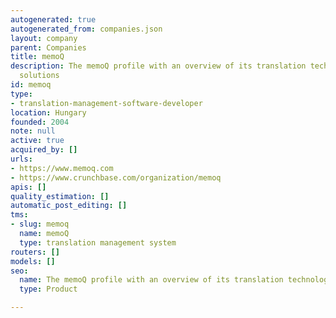 ```yaml
---
autogenerated: true
autogenerated_from: companies.json
layout: company
parent: Companies
title: memoQ
description: The memoQ profile with an overview of its translation technologies and
  solutions
id: memoq
type:
- translation-management-software-developer
location: Hungary
founded: 2004
note: null
active: true
acquired_by: []
urls:
- https://www.memoq.com
- https://www.crunchbase.com/organization/memoq
apis: []
quality_estimation: []
automatic_post_editing: []
tms:
- slug: memoq
  name: memoQ
  type: translation management system
routers: []
models: []
seo:
  name: The memoQ profile with an overview of its translation technologies and solutions
  type: Product

---
```


